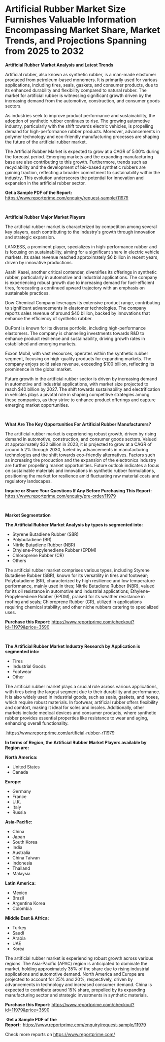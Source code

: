 <p><h1>Artificial Rubber Market Size Furnishes Valuable Information Encompassing Market Share, Market Trends, and Projections Spanning from 2025 to 2032</h1></p><p><strong>Artificial Rubber Market Analysis and Latest Trends</strong></p>
<p><p>Artificial rubber, also known as synthetic rubber, is a man-made elastomer produced from petroleum-based monomers. It is primarily used for various applications, including tires, seals, gaskets, and consumer products, due to its enhanced durability and flexibility compared to natural rubber. The market for artificial rubber is witnessing significant growth driven by the increasing demand from the automotive, construction, and consumer goods sectors.</p><p>As industries seek to improve product performance and sustainability, the adoption of synthetic rubber continues to rise. The growing automotive industry, particularly with the shift towards electric vehicles, is propelling demand for high-performance rubber products. Moreover, advancements in polymer technology and eco-friendly manufacturing processes are shaping the future of the artificial rubber market.</p><p>The Artificial Rubber Market is expected to grow at a CAGR of 5.00% during the forecast period. Emerging markets and the expanding manufacturing base are also contributing to this growth. Furthermore, trends such as recyclability and the development of bio-based synthetic rubbers are gaining traction, reflecting a broader commitment to sustainability within the industry. This evolution underscores the potential for innovation and expansion in the artificial rubber sector.</p></p>
<p><strong>Get a Sample PDF of the Report:&nbsp;</strong> <a href="https://www.reportprime.com/enquiry/request-sample/11979?utm_campaign=3523&utm_medium=2&utm_source=Github&utm_content=ia&utm_term=17032025&utm_id=artificial-rubber">https://www.reportprime.com/enquiry/request-sample/11979</a></p>
<p>&nbsp;</p>
<p><strong>Artificial Rubber Major Market Players</strong></p>
<p><p>The artificial rubber market is characterized by competition among several key players, each contributing to the industry's growth through innovation and strategic expansion. </p><p>LANXESS, a prominent player, specializes in high-performance rubber and is focusing on sustainability, aiming for a significant share in electric vehicle markets. Its sales revenue reached approximately $6 billion in recent years, driven by innovative productions.</p><p>Asahi Kasei, another critical contender, diversifies its offerings in synthetic rubber, particularly in automotive and industrial applications. The company is experiencing robust growth due to increasing demand for fuel-efficient tires, forecasting a continued upward trajectory with an emphasis on sustainable practices.</p><p>Dow Chemical Company leverages its extensive product range, contributing to significant advancements in elastomer technologies. The company reports sales revenue of around $40 billion, backed by innovations that enhance the efficiency of synthetic rubber.</p><p>DuPont is known for its diverse portfolio, including high-performance elastomers. The company is channeling investments towards R&D to enhance product resilience and sustainability, driving growth rates in established and emerging markets.</p><p>Exxon Mobil, with vast resources, operates within the synthetic rubber segment, focusing on high-quality products for expanding markets. The company enjoys solid sales revenue, exceeding $100 billion, reflecting its prominence in the global market.</p><p>Future growth in the artificial rubber sector is driven by increasing demand in automotive and industrial applications, with market size projected to reach $40 billion by 2027. The shift towards sustainability and electrification in vehicles plays a pivotal role in shaping competitive strategies among these companies, as they strive to enhance product offerings and capture emerging market opportunities.</p></p>
<p>&nbsp;</p>
<p><strong>What Are The Key Opportunities For Artificial Rubber Manufacturers?</strong></p>
<p><p>The artificial rubber market is experiencing robust growth, driven by rising demand in automotive, construction, and consumer goods sectors. Valued at approximately $32 billion in 2023, it is projected to grow at a CAGR of around 5.2% through 2030, fueled by advancements in manufacturing technologies and the shift towards eco-friendly alternatives. Factors such as increasing tire production and the expansion of the electronics industry are further propelling market opportunities. Future outlook indicates a focus on sustainable materials and innovations in synthetic rubber formulations, positioning the market for resilience amid fluctuating raw material costs and regulatory landscapes.</p></p>
<p><strong>Inquire or Share Your Questions If Any Before Purchasing This Report:</strong> <a href="https://www.reportprime.com/enquiry/pre-order/11979?utm_campaign=3523&utm_medium=2&utm_source=Github&utm_content=ia&utm_term=17032025&utm_id=artificial-rubber">https://www.reportprime.com/enquiry/pre-order/11979</a></p>
<p>&nbsp;</p>
<p><strong>Market Segmentation</strong></p>
<p><strong>The Artificial Rubber Market Analysis by types is segmented into:</strong></p>
<p><ul><li>Styrene Butadiene Rubber (SBR)</li><li>Polybutadiene (BR)</li><li>Nitrile Butadiene Rubber (NBR)</li><li>Ethylene-Propylenediene Rubber (EPDM)</li><li>Chloroprene Rubber (CR)</li><li>Others</li></ul></p>
<p><p>The artificial rubber market comprises various types, including Styrene Butadiene Rubber (SBR), known for its versatility in tires and footwear; Polybutadiene (BR), characterized by high resilience and low temperature performance, mainly used in tires; Nitrile Butadiene Rubber (NBR), valued for its oil resistance in automotive and industrial applications; Ethylene-Propylenediene Rubber (EPDM), praised for its weather resistance in roofing and seals; Chloroprene Rubber (CR), utilized in applications requiring chemical stability; and other niche rubbers catering to specialized uses.</p></p>
<p><strong>Purchase this Report:&nbsp;</strong><a href="https://www.reportprime.com/checkout?id=11979&price=3590&utm_campaign=3523&utm_medium=2&utm_source=Github&utm_content=ia&utm_term=17032025&utm_id=artificial-rubber">https://www.reportprime.com/checkout?id=11979&price=3590</a></p>
<p>&nbsp;</p>
<p><strong>The Artificial Rubber Market Industry Research by Application is segmented into:</strong></p>
<p><ul><li>Tires</li><li>Industrial Goods</li><li>Footwear</li><li>Other</li></ul></p>
<p><p>The artificial rubber market plays a crucial role across various applications, with tires being the largest segment due to their durability and performance. It is also widely used in industrial goods, such as seals, gaskets, and hoses, which require robust materials. In footwear, artificial rubber offers flexibility and comfort, making it ideal for soles and insoles. Additionally, other markets include medical devices and consumer products, where synthetic rubber provides essential properties like resistance to wear and aging, enhancing overall functionality.</p></p>
<p><a href="https://www.reportprime.com/artificial-rubber-r11979?utm_campaign=3523&utm_medium=2&utm_source=Github&utm_content=ia&utm_term=17032025&utm_id=artificial-rubber">&nbsp;https://www.reportprime.com/artificial-rubber-r11979</a></p>
<p><strong>In terms of Region, the Artificial Rubber Market Players available by Region are:</strong></p>
<p>
    <p> <strong> North America: </strong>
        <ul>
            <li>United States</li>
            <li>Canada</li>
        </ul>
        </p> 
    <p> <strong> Europe: </strong>
        <ul>
            <li>Germany</li>
            <li>France</li>
            <li>U.K.</li>
            <li>Italy</li>
            <li>Russia</li>
        </ul>
        </p> 
    <p> <strong> Asia-Pacific: </strong>
        <ul>
            <li>China</li>
            <li>Japan</li>
            <li>South Korea</li>
            <li>India</li>
            <li>Australia</li>
            <li>China Taiwan</li>
            <li>Indonesia</li>
            <li>Thailand</li>
            <li>Malaysia</li>
        </ul>
        </p> 
    <p> <strong> Latin America: </strong>
        <ul>
            <li>Mexico</li>
            <li>Brazil</li>
            <li>Argentina Korea</li>
            <li>Colombia</li>
        </ul>
        </p> 
    <p> <strong> Middle East & Africa: </strong>
        <ul>
            <li>Turkey</li>
            <li>Saudi</li>
            <li>Arabia</li>
            <li>UAE</li>
            <li>Korea</li>
        </ul>
    </p>
    </p>
<p><p>The artificial rubber market is experiencing robust growth across various regions. The Asia-Pacific (APAC) region is anticipated to dominate the market, holding approximately 35% of the share due to rising industrial applications and automotive demand. North America and Europe are projected to account for 25% and 20%, respectively, driven by advancements in technology and increased consumer demand. China is expected to contribute around 15% share, propelled by its expanding manufacturing sector and strategic investments in synthetic materials.</p></p>
<p><strong>Purchase this Report: </strong><a href="https://www.reportprime.com/checkout?id=11979&price=3590&utm_campaign=3523&utm_medium=2&utm_source=Github&utm_content=ia&utm_term=17032025&utm_id=artificial-rubber">https://www.reportprime.com/checkout?id=11979&price=3590</a></p>
<p>&nbsp;<strong>Get a Sample PDF of the Report:&nbsp;&nbsp;</strong><a href="https://www.reportprime.com/enquiry/request-sample/11979?utm_campaign=3523&utm_medium=2&utm_source=Github&utm_content=ia&utm_term=17032025&utm_id=artificial-rubber">https://www.reportprime.com/enquiry/request-sample/11979</a></p>
<p><strong></strong></p>
<p>Check more reports on <a href="https://www.reportprime.com/?utm_campaign=3523&utm_medium=2&utm_source=Github&utm_content=ia&utm_term=17032025&utm_id=artificial-rubber">https://www.reportprime.com/</a></p>